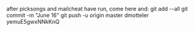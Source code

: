   after picksongs and mailcheat have run, come here and:
  git add --all
  git commit -m "June 16"
  git push -u origin master
  dmotteler
  yemuE5gwxNNkKnQ
